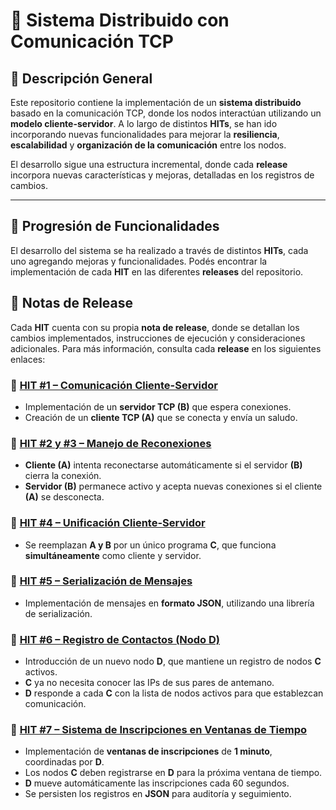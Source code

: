 # 🔗 **Sistema Distribuido con Comunicación TCP**

## 📌 **Descripción General**
Este repositorio contiene la implementación de un **sistema distribuido** basado en la comunicación TCP, donde los nodos interactúan utilizando un **modelo cliente-servidor**. A lo largo de distintos **HITs**, se han ido incorporando nuevas funcionalidades para mejorar la **resiliencia**, **escalabilidad** y **organización de la comunicación** entre los nodos.

El desarrollo sigue una estructura incremental, donde cada **release** incorpora nuevas características y mejoras, detalladas en los registros de cambios.

---

## 🚀 **Progresión de Funcionalidades**
El desarrollo del sistema se ha realizado a través de distintos **HITs**, cada uno agregando mejoras y funcionalidades. Podés encontrar la implementación de cada **HIT** en las diferentes **releases** del repositorio.

## 📜 **Notas de Release**
Cada **HIT** cuenta con su propia **nota de release**, donde se detallan los cambios implementados, instrucciones de ejecución y consideraciones adicionales.
Para más información, consulta cada **release** en los siguientes enlaces:

### 🔹 [**HIT #1 – Comunicación Cliente-Servidor**](https://github.com/SebaJuarez/ComunicacionTCP/releases/tag/hit1)
- Implementación de un **servidor TCP (B)** que espera conexiones.
- Creación de un **cliente TCP (A)** que se conecta y envía un saludo.

### 🔹 [**HIT #2 y #3 – Manejo de Reconexiones**](https://github.com/SebaJuarez/ComunicacionTCP/releases/tag/hit2-3)
- **Cliente (A)** intenta reconectarse automáticamente si el servidor **(B)** cierra la conexión.
- **Servidor (B)** permanece activo y acepta nuevas conexiones si el cliente **(A)** se desconecta.

### 🔹 [**HIT #4 – Unificación Cliente-Servidor**](https://github.com/SebaJuarez/ComunicacionTCP/releases/tag/hit4)
- Se reemplazan **A y B** por un único programa **C**, que funciona **simultáneamente** como cliente y servidor.

### 🔹 [**HIT #5 – Serialización de Mensajes**](https://github.com/SebaJuarez/ComunicacionTCP/releases/tag/hit5)
- Implementación de mensajes en **formato JSON**, utilizando una librería de serialización.

### 🔹 [**HIT #6 – Registro de Contactos (Nodo D)**](https://github.com/SebaJuarez/ComunicacionTCP/releases/tag/hit6)
- Introducción de un nuevo nodo **D**, que mantiene un registro de nodos **C** activos.  
- **C** ya no necesita conocer las IPs de sus pares de antemano.  
- **D** responde a cada **C** con la lista de nodos activos para que establezcan comunicación.

### 🔹 [**HIT #7 – Sistema de Inscripciones en Ventanas de Tiempo**](https://github.com/SebaJuarez/ComunicacionTCP/releases/tag/hit7)
- Implementación de **ventanas de inscripciones** de **1 minuto**, coordinadas por **D**.  
- Los nodos **C** deben registrarse en **D** para la próxima ventana de tiempo.  
- **D** mueve automáticamente las inscripciones cada 60 segundos.  
- Se persisten los registros en **JSON** para auditoría y seguimiento.
